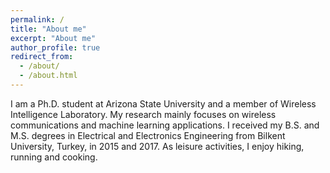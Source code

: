 ```yaml
---
permalink: /
title: "About me"
excerpt: "About me"
author_profile: true
redirect_from: 
  - /about/
  - /about.html
---
```


I am a Ph.D. student at Arizona State University and a member of Wireless Intelligence Laboratory. My research mainly focuses on wireless communications and machine learning applications. I received my B.S. and M.S. degrees in Electrical and Electronics Engineering from Bilkent University, Turkey, in 2015 and 2017. As leisure activities, I enjoy hiking, running and cooking.

